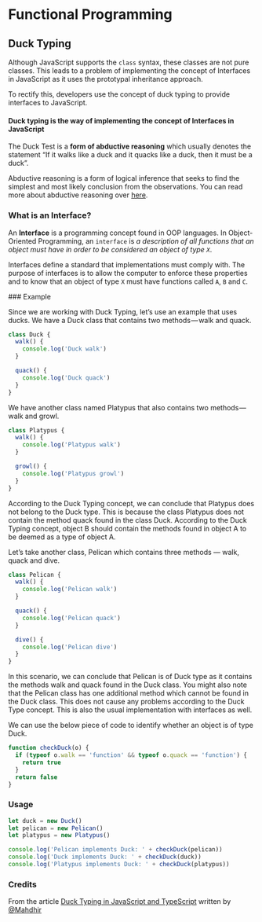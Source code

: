 # Functional Programming

## Duck Typing

Although JavaScript supports the `class` syntax, these classes are not pure classes. This leads to a problem of implementing the concept of Interfaces in JavaScript as it uses the prototypal inheritance approach.

To rectify this, developers use the concept of duck typing to provide interfaces to JavaScript.

#### Duck typing is the way of implementing the concept of Interfaces in JavaScript

The Duck Test is a **form of abductive reasoning** which usually denotes the statement “If it walks like a duck and it quacks like a duck, then it must be a duck”.

Abductive reasoning is a form of logical inference that seeks to find the simplest and most likely conclusion from the observations. You can read more about abductive reasoning over [here](https://en.wikipedia.org/wiki/Abductive_reasoning).

### What is an Interface?

An **Interface** is a programming concept found in OOP languages. In Object-Oriented Programming, an `interface` is _a description of all functions that an object must have in order to be considered an object of type `X`_.

Interfaces define a standard that implementations must comply with. The purpose of interfaces is to allow the computer to enforce these properties and to know that an object of type `X` must have functions called `A`, `B` and `C`.

### Example

Since we are working with Duck Typing, let’s use an example that uses ducks. We have a Duck class that contains two methods — walk and quack.

```js
class Duck {
  walk() {
    console.log('Duck walk')
  }

  quack() {
    console.log('Duck quack')
  }
}
```

We have another class named Platypus that also contains two methods — walk and growl.

```js
class Platypus {
  walk() {
    console.log('Platypus walk')
  }

  growl() {
    console.log('Platypus growl')
  }
}
```

According to the Duck Typing concept, we can conclude that Platypus does not belong to the Duck type. This is because the class Platypus does not contain the method quack found in the class Duck. According to the Duck Typing concept, object B should contain the methods found in object A to be deemed as a type of object A.

Let’s take another class, Pelican which contains three methods — walk, quack and dive.

```js
class Pelican {
  walk() {
    console.log('Pelican walk')
  }

  quack() {
    console.log('Pelican quack')
  }

  dive() {
    console.log('Pelican dive')
  }
}
```

In this scenario, we can conclude that Pelican is of Duck type as it contains the methods walk and quack found in the Duck class. You might also note that the Pelican class has one additional method which cannot be found in the Duck class. This does not cause any problems according to the Duck Type concept. This is also the usual implementation with interfaces as well.

We can use the below piece of code to identify whether an object is of type Duck.

```js
function checkDuck(o) {
  if (typeof o.walk == 'function' && typeof o.quack == 'function') {
    return true
  }
  return false
}
```

### Usage

```js
let duck = new Duck()
let pelican = new Pelican()
let platypus = new Platypus()

console.log('Pelican implements Duck: ' + checkDuck(pelican))
console.log('Duck implements Duck: ' + checkDuck(duck))
console.log('Platypus implements Duck: ' + checkDuck(platypus))
```

### Credits

From the article [Duck Typing in JavaScript and TypeScript](https://blog.bitsrc.io/duck-typing-in-javascript-and-typescript-7cc834fadd64) written by [@Mahdhir](https://github.com/Mahdhir)
